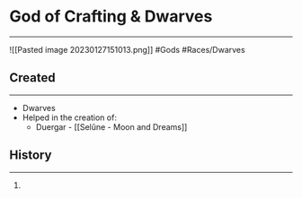 # God of Crafting & Dwarves
---
![[Pasted image 20230127151013.png]]
#Gods #Races/Dwarves
## Created
---
- Dwarves
- Helped in the creation of:
	- Duergar - [[Selûne - Moon and Dreams]]

## History
---
1. 